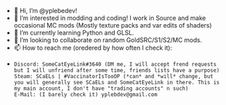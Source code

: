 - 👋 Hi, I’m @yplebedev!
- 👀 I’m interested in modding and coding! I work in Source and make occasional MC mods (Mostly texture packs and var edits of shaders)
- 🌱 I’m currently learning Python and GLSL.
- 💞️ I’m looking to collaborate on random GoldSRC/S1/S2/MC mods.
- 📫 How to reach me (oredered by how often I check it): 
-     Discord: SomeCatEyeLink#3640 (DM me, I will accept frend requests but I will unfriend after some time, friends lists have a purpose)
      Steam: SCaELs | #VaccinatorIsTooOP (*can* and *will* change, but you will generally see SCaELs and SomeCatEyeLink in there. This is my main account, I don't have "trading accounts" n such)
      E-Mail: (I barely check it) yplebdev@gmail.com
      
<!---
yplebedev/yplebedev is a ✨ special ✨ repository because its `README.md` (this file) appears on your GitHub profile.
You can click the Preview link to take a look at your changes.
--->
